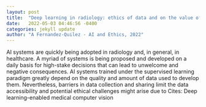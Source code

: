 ```yaml
---
layout: post
title:  "Deep learning in radiology: ethics of data and on the value of algorithm transparency, interpretability and explainability"
date:   2022-05-03 04:46:56 -0400
categories: jekyll update
author: "A Fernandez-Quilez - AI and Ethics, 2022"
---
```

AI systems are quickly being adopted in radiology and, in general, in healthcare. A myriad of systems is being proposed and developed on a daily basis for high-stake decisions that can lead to unwelcome and negative consequences. AI systems trained under the supervised learning paradigm greatly depend on the quality and amount of data used to develop them. Nevertheless, barriers in data collection and sharing limit the data accessibility and potential ethical challenges might arise due to Cites: Deep learning-enabled medical computer vision